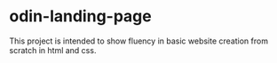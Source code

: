 # odin-landing-page
This project is intended to show fluency in basic website creation from scratch in html and css.